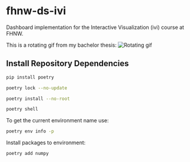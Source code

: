 # fhnw-ds-ivi

Dashboard implementation for the Interactive Visualization (ivi) course at FHNW.


This is a rotating gif from my bachelor thesis:
![Rotating gif](assets/rotating.gif)

## Install Repository Dependencies

``` bash
pip install poetry
```

``` bash
poetry lock --no-update
```

``` bash
poetry install --no-root
```

``` bash
poetry shell
```

To get the current environment name use:

``` bash
poetry env info -p
```

Install packages to environment:

``` bash
poetry add numpy
```
